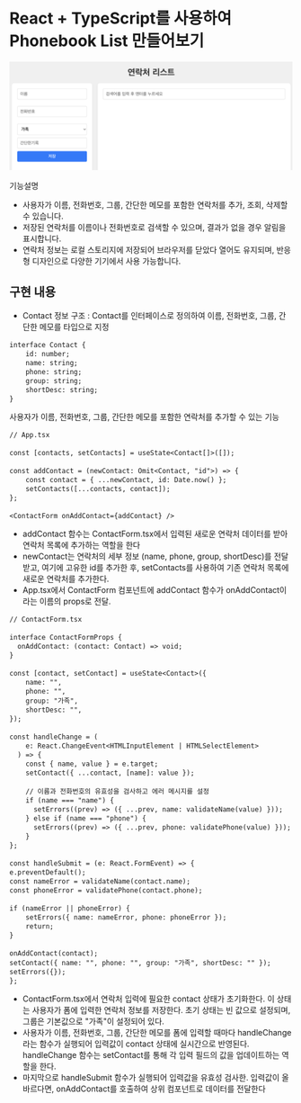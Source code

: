 # React + TypeScript를 사용하여 Phonebook List 만들어보기

![alt text](image.png) <br>

기능설명

- 사용자가 이름, 전화번호, 그룹, 간단한 메모를 포함한 연락처를 추가, 조회, 삭제할 수 있습니다.
- 저장된 연락처를 이름이나 전화번호로 검색할 수 있으며, 결과가 없을 경우 알림을 표시합니다.
- 연락처 정보는 로컬 스토리지에 저장되어 브라우저를 닫았다 열어도 유지되며, 반응형 디자인으로 다양한 기기에서 사용 가능합니다.

## 구현 내용

- Contact 정보 구조 : Contact를 인터페이스로 정의하여 이름, 전화번호, 그룹, 간단한 메모를 타입으로 지정

```
interface Contact {
    id: number;
    name: string;
    phone: string;
    group: string;
    shortDesc: string;
}
```

사용자가 이름, 전화번호, 그룹, 간단한 메모를 포함한 연락처를 추가할 수 있는 기능

```
// App.tsx

const [contacts, setContacts] = useState<Contact[]>([]);

const addContact = (newContact: Omit<Contact, "id">) => {
    const contact = { ...newContact, id: Date.now() };
    setContacts([...contacts, contact]);
};

<ContactForm onAddContact={addContact} />
```

- addContact 함수는 ContactForm.tsx에서 입력된 새로운 연락처 데이터를 받아 연락처 목록에 추가하는 역할을 한다
- newContact는 연락처의 세부 정보 (name, phone, group, shortDesc)를 전달받고, 여기에 고유한 id를 추가한 후, setContacts를 사용하여 기존 연락처 목록에 새로운 연락처를 추가한다.
- App.tsx에서 ContactForm 컴포넌트에 addContact 함수가 onAddContact이라는 이름의 props로 전달.

```
// ContactForm.tsx

interface ContactFormProps {
  onAddContact: (contact: Contact) => void;
}

const [contact, setContact] = useState<Contact>({
    name: "",
    phone: "",
    group: "가족",
    shortDesc: "",
});

const handleChange = (
    e: React.ChangeEvent<HTMLInputElement | HTMLSelectElement>
  ) => {
    const { name, value } = e.target;
    setContact({ ...contact, [name]: value });

    // 이름과 전화번호의 유효성을 검사하고 에러 메시지를 설정
    if (name === "name") {
      setErrors((prev) => ({ ...prev, name: validateName(value) }));
    } else if (name === "phone") {
      setErrors((prev) => ({ ...prev, phone: validatePhone(value) }));
    }
};

const handleSubmit = (e: React.FormEvent) => {
e.preventDefault();
const nameError = validateName(contact.name);
const phoneError = validatePhone(contact.phone);

if (nameError || phoneError) {
    setErrors({ name: nameError, phone: phoneError });
    return;
}

onAddContact(contact);
setContact({ name: "", phone: "", group: "가족", shortDesc: "" });
setErrors({});
};
```

- ContactForm.tsx에서 연락처 입력에 필요한 contact 상태가 초기화한다. 이 상태는 사용자가 폼에 입력한 연락처 정보를 저장한다. 초기 상태는 빈 값으로 설정되며, 그룹은 기본값으로 "가족"이 설정되어 있다.
- 사용자가 이름, 전화번호, 그룹, 간단한 메모를 폼에 입력할 때마다 handleChange라는 함수가 실행되어 입력값이 contact 상태에 실시간으로 반영된다. handleChange 함수는 setContact를 통해 각 입력 필드의 값을 업데이트하는 역할을 한다.
- 마지막으로 handleSubmit 함수가 실행되어 입력값을 유효성 검사한. 입력값이 올바르다면, onAddContact를 호출하여 상위 컴포넌트로 데이터를 전달한다